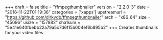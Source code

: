 +++
draft = false
title = "ffmpegthumbnailer"
version = "2.2.0-3"
date = "2016-11-22T01:19:36"
categories = ['xapps']
upstreamurl = "https://github.com/dirkvdb/ffmpegthumbnailer"
arch = "x86_64"
size = "45696"
usize = "157882"
sha1sum = "5e41e640fbebb22a79a5c7d6f15b004ef6b895b2"
+++
Creates thumbnails for your video files